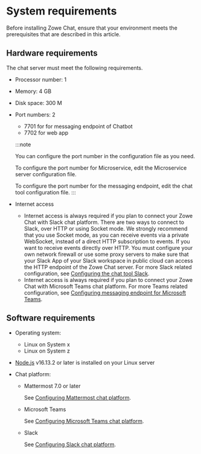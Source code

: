 # System requirements

Before installing Zowe Chat, ensure that your environment meets the prerequisites that are described in this article.

## Hardware requirements

The chat server must meet the following requirements. 

- Processor number: 1
- Memory: 4 GB
- Disk space: 300 M
- Port numbers: 2
  - 7701 for for messaging endpoint of Chatbot
  - 7702 for web app
  
   :::note
   
   You can configure the port number in the configuration file as you need. 
   
   To configure the port number for Microservice, edit the Microservice server configuration file<!--at ZCHATOPS_HOME/microservice/config/bnzsvc-server.yaml-->. 
   
   To configure the port number for the messaging endpoint, edit the chat tool configuration file<!--at ZCHATOPS_HOME/chatbot/config/bnzbot-server.yaml-->.
   :::

-   Internet access 
    -   Internet access is always required if you plan to connect your Zowe Chat with Slack chat platform. There are two ways to connect to Slack, over HTTP or using Socket mode. We strongly recommend that you use Socket mode, as you can receive events via a private WebSocket, instead of a direct HTTP subscription to events. If you want to receive events directly over HTTP. You must configure your own network firewall or use some proxy servers to make sure that your Slack App of your Slack workspace in public cloud can access the HTTP endpoint of the Zowe Chat server. For more Slack related configuration, see [Configuring the chat tool Slack](chat_prerequisite_slack.md).
    -   Internet access is always required if you plan to connect your Zowe Chat with Microsoft Teams chat platform. For more Teams related configuration, see [Configuring messaging endpoint for Microsoft Teams](chat_prerequisite_teams_configure_endpoint.md).

## Software requirements

- Operating system:
    -   Linux on System x
    -   Linux on System z

- [Node.js]((https://nodejs.org/en/)) v16.13.2 or later is installed on your Linux server

- Chat platform: 

   - Mattermost 7.0 or later

     See [Configuring Mattermost chat platform](chat_prerequisite_mattermost).
    
   - Microsoft Teams

     See [Configuring Microsoft Teams chat platform](chat_prerequisite_teams).
  
   - Slack
         
     See [Configuring Slack chat platform](chat_prerequisite_slack).
       
